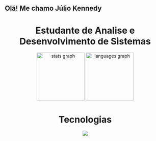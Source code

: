 ## Olá! Me chamo Júlio Kennedy

<div align="center">
  <h1>Estudante de Analise e Desenvolvimento de Sistemas</h1>
</div>
<div align="center">
  <img src="https://github-readme-stats.vercel.app/api?username=JulioKennedyy&hide_title=false&hide_rank=false&show_icons=true&include_all_commits=true&count_private=true&disable_animations=false&theme=dark&locale=en&hide_border=false&order=1" height="150" alt="stats graph"  />
  <img src="https://github-readme-stats.vercel.app/api/top-langs?username=JulioKennedyy&locale=en&hide_title=false&layout=compact&card_width=320&langs_count=5&theme=dark&hide_border=false&order=2" height="150" alt="languages graph"  />

  
</div>


<div align="center">
  <h1>Tecnologias</h1>
<p align="center">
    <img src="https://skillicons.dev/icons?i=python,javascript,html,css" />
</p>
